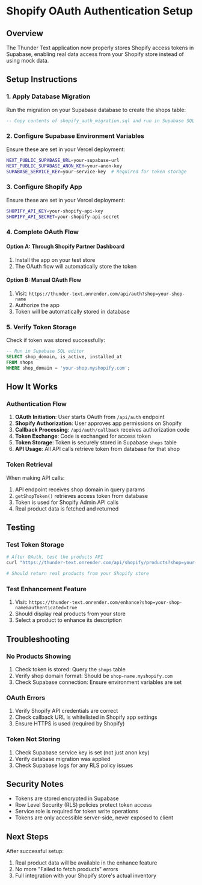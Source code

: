 # Shopify OAuth Authentication Setup

## Overview
The Thunder Text application now properly stores Shopify access tokens in Supabase, enabling real data access from your Shopify store instead of using mock data.

## Setup Instructions

### 1. Apply Database Migration
Run the migration on your Supabase database to create the shops table:

```sql
-- Copy contents of shopify_auth_migration.sql and run in Supabase SQL editor
```

### 2. Configure Supabase Environment Variables
Ensure these are set in your Vercel deployment:

```bash
NEXT_PUBLIC_SUPABASE_URL=your-supabase-url
NEXT_PUBLIC_SUPABASE_ANON_KEY=your-anon-key
SUPABASE_SERVICE_KEY=your-service-key  # Required for token storage
```

### 3. Configure Shopify App
Ensure these are set in your Vercel deployment:

```bash
SHOPIFY_API_KEY=your-shopify-api-key
SHOPIFY_API_SECRET=your-shopify-api-secret
```

### 4. Complete OAuth Flow

#### Option A: Through Shopify Partner Dashboard
1. Install the app on your test store
2. The OAuth flow will automatically store the token

#### Option B: Manual OAuth Flow
1. Visit: `https://thunder-text.onrender.com/api/auth?shop=your-shop-name`
2. Authorize the app
3. Token will be automatically stored in database

### 5. Verify Token Storage
Check if token was stored successfully:

```sql
-- Run in Supabase SQL editor
SELECT shop_domain, is_active, installed_at
FROM shops
WHERE shop_domain = 'your-shop.myshopify.com';
```

## How It Works

### Authentication Flow
1. **OAuth Initiation**: User starts OAuth from `/api/auth` endpoint
2. **Shopify Authorization**: User approves app permissions on Shopify
3. **Callback Processing**: `/api/auth/callback` receives authorization code
4. **Token Exchange**: Code is exchanged for access token
5. **Token Storage**: Token is securely stored in Supabase `shops` table
6. **API Usage**: All API calls retrieve token from database for that shop

### Token Retrieval
When making API calls:
1. API endpoint receives shop domain in query params
2. `getShopToken()` retrieves access token from database
3. Token is used for Shopify Admin API calls
4. Real product data is fetched and returned

## Testing

### Test Token Storage
```bash
# After OAuth, test the products API
curl "https://thunder-text.onrender.com/api/shopify/products?shop=your-shop-name&page=1&limit=5"

# Should return real products from your Shopify store
```

### Test Enhancement Feature
1. Visit: `https://thunder-text.onrender.com/enhance?shop=your-shop-name&authenticated=true`
2. Should display real products from your store
3. Select a product to enhance its description

## Troubleshooting

### No Products Showing
1. Check token is stored: Query the `shops` table
2. Verify shop domain format: Should be `shop-name.myshopify.com`
3. Check Supabase connection: Ensure environment variables are set

### OAuth Errors
1. Verify Shopify API credentials are correct
2. Check callback URL is whitelisted in Shopify app settings
3. Ensure HTTPS is used (required by Shopify)

### Token Not Storing
1. Check Supabase service key is set (not just anon key)
2. Verify database migration was applied
3. Check Supabase logs for any RLS policy issues

## Security Notes
- Tokens are stored encrypted in Supabase
- Row Level Security (RLS) policies protect token access
- Service role is required for token write operations
- Tokens are only accessible server-side, never exposed to client

## Next Steps
After successful setup:
1. Real product data will be available in the enhance feature
2. No more "Failed to fetch products" errors
3. Full integration with your Shopify store's actual inventory